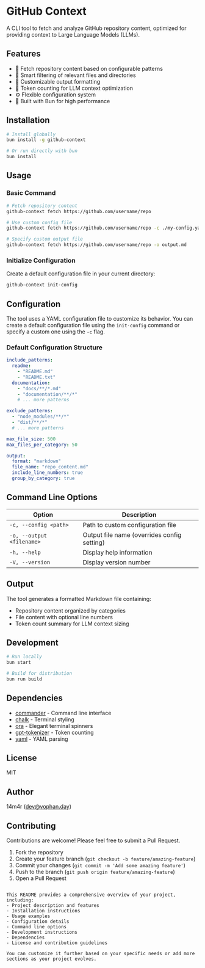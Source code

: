 # GitHub Context

A CLI tool to fetch and analyze GitHub repository content, optimized for providing context to Large Language Models (LLMs).

## Features

- 📂 Fetch repository content based on configurable patterns
- 🎯 Smart filtering of relevant files and directories
- 📝 Customizable output formatting
- 🔢 Token counting for LLM context optimization
- ⚙️ Flexible configuration system
- 🚀 Built with Bun for high performance

## Installation

```bash
# Install globally
bun install -g github-context

# Or run directly with bun
bun install
```

## Usage

### Basic Command

```bash
# Fetch repository content
github-context fetch https://github.com/username/repo

# Use custom config file
github-context fetch https://github.com/username/repo -c ./my-config.yaml

# Specify custom output file
github-context fetch https://github.com/username/repo -o output.md
```

### Initialize Configuration

Create a default configuration file in your current directory:

```bash
github-context init-config
```

## Configuration

The tool uses a YAML configuration file to customize its behavior. You can create a default configuration file using the `init-config` command or specify a custom one using the `-c` flag.

### Default Configuration Structure

```yaml
include_patterns:
  readme:
    - "README.md"
    - "README.txt"
  documentation:
    - "docs/**/*.md"
    - "documentation/**/*"
    # ... more patterns

exclude_patterns:
  - "node_modules/**/*"
  - "dist/**/*"
  # ... more patterns

max_file_size: 500
max_files_per_category: 50

output:
  format: "markdown"
  file_name: "repo_content.md"
  include_line_numbers: true
  group_by_category: true
```

## Command Line Options

| Option | Description |
|--------|-------------|
| `-c, --config <path>` | Path to custom configuration file |
| `-o, --output <filename>` | Output file name (overrides config setting) |
| `-h, --help` | Display help information |
| `-V, --version` | Display version number |

## Output

The tool generates a formatted Markdown file containing:
- Repository content organized by categories
- File content with optional line numbers
- Token count summary for LLM context sizing

## Development

```bash
# Run locally
bun start

# Build for distribution
bun run build
```

## Dependencies

- [commander](https://github.com/tj/commander.js) - Command line interface
- [chalk](https://github.com/chalk/chalk) - Terminal styling
- [ora](https://github.com/sindresorhus/ora) - Elegant terminal spinners
- [gpt-tokenizer](https://github.com/latitudegames/gpt-tokenizer) - Token counting
- [yaml](https://github.com/eemeli/yaml) - YAML parsing

## License

MIT

## Author

14m4r (<dev@vophan.day>)

## Contributing

Contributions are welcome! Please feel free to submit a Pull Request.

1. Fork the repository
2. Create your feature branch (`git checkout -b feature/amazing-feature`)
3. Commit your changes (`git commit -m 'Add some amazing feature'`)
4. Push to the branch (`git push origin feature/amazing-feature`)
5. Open a Pull Request
```

This README provides a comprehensive overview of your project, including:
- Project description and features
- Installation instructions
- Usage examples
- Configuration details
- Command line options
- Development instructions
- Dependencies
- License and contribution guidelines

You can customize it further based on your specific needs or add more sections as your project evolves.
